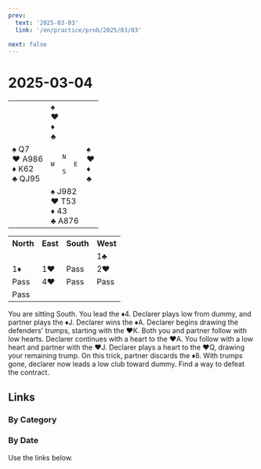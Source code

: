 ```yaml
---
prev:
  text: '2025-03-03'
  link: '/en/practice/prob/2025/03/03'

next: false
---
```


# 2025-03-04

<table class="deal">
	<tr>
		<td></td>
		<td>♠ <br>♥ <br>♦ <br>♣ </td>
		<td></td>
	</tr>
	<tr>
		<td>♠ Q7<br>♥ A986<br>♦ K62<br>♣ QJ95</td>
		<td><pre>   N<br>W     E<br>   S</pre></td>
		<td>♠ <br>♥ <br>♦ <br>♣ </td>
	</tr>
	<tr>
		<td></td>
		<td>♠ J982<br>♥ T53<br>♦ 43<br>♣ A876</td>
		<td></td>
	</tr>
</table>

<table class="auction">
	<tr>
		<th>North</th>
		<th>East</th>
		<th>South</th>
		<th>West</th>
	</tr>
	<tr>
		<td></td>
		<td></td>
		<td></td>
		<td>1♣</td>
	</tr>
	<tr>
		<td>1♦</td>
		<td>1♥</td>
		<td>Pass</td>
		<td>2♥</td>
	</tr>
	<tr>
		<td>Pass</td>
		<td>4♥</td>
		<td>Pass</td>
		<td>Pass</td>
	</tr>
	<tr>
		<td>Pass</td>
		<td></td>
		<td></td>
		<td></td>
	</tr>
</table>

You are sitting South. You lead the ♦4. Declarer plays low from dummy, and partner plays the ♦J. Declarer wins the ♦A. Declarer begins drawing the defenders' trumps, starting with the ♥K. Both you and partner follow with low hearts. Declarer continues with a heart to the ♥A. You follow with a low heart and partner with the ♥J. Declarer plays a heart to the ♥Q, drawing your remaining trump. On this trick, partner discards the ♦8. With trumps gone, declarer now leads a low club toward dummy. Find a way to defeat the contract.

## Links

[<Badge type="tip" text="Check Solution"/>](/en/learning/prob/2025/03/04)

### By Category

[<Badge type="tip" text="<--"/>](/en/practice/prob/2025/03/01)
[<Badge type="tip" text="Calendar"/>](/en/practice/calendar/2025/03)
[<Badge type="info" text="-->"/>](/en/practice/prob/2025/03/04#links)

### By Date

Use the links below.